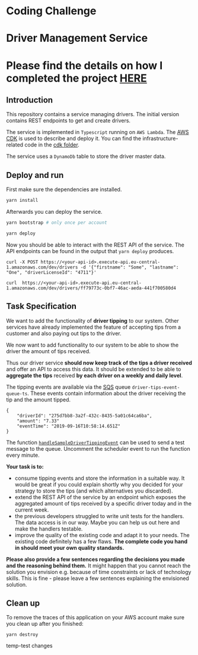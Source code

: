# Coding Challenge

# Driver Management Service

# Please find the details on how I completed the project [HERE](Steps-to-get-started.md)

## Introduction

This repository contains a service managing drivers.
The initial version contains REST endpoints to get and create drivers.

The service is implemented in `Typescript` running on `AWS Lambda`.
The [AWS CDK](https://aws.amazon.com/cdk/) is used to describe and deploy it.
You can find the infrastructure-related code in the [cdk folder](./cdk/).

The service uses a `DynamoDb` table to store the driver master data.

## Deploy and run

First make sure the dependencies are installed.

```sh
yarn install
```

Afterwards you can deploy the service.

```sh
yarn bootstrap # only once per account

yarn deploy
```

Now you should be able to interact with the REST API of the service.
The API endpoints can be found in the output that `yarn deploy` produces.

```
curl -X POST https://<your-api-id>.execute-api.eu-central-1.amazonaws.com/dev/drivers -d '{"firstname": "Some", "lastname": "One", "driverLicenseId": "4711"}'

curl  https://<your-api-id>.execute-api.eu-central-1.amazonaws.com/dev/drivers/ff79773c-0bf7-46ac-aeda-441f700580d4
```

## Task Specification

We want to add the functionality of **driver tipping** to our system.
Other services have already implemented the feature of accepting tips from a customer and also paying out tips to the driver.

We now want to add functionality to our system to be able to show the driver the amount of tips received.

Thus our driver service **should now keep track of the tips a driver received** and offer an API to access this data.
It should be extended to be able to **aggregate the tips** received **by each driver on a weekly and daily level**.

The tipping events are available via the [SQS](https://aws.amazon.com/de/sqs/) queue `driver-tips-event-queue-ts`.
These events contain information about the driver receiving the tip and the amount tipped.

```
{
    "driverId": "275d7bb8-3a2f-432c-8435-5a01c64ca6ba",
    "amount": "7.33"
    "eventTime": "2019-09-16T10:58:14.651Z"
}
```

The function [`handleSampleDriverTippingEvent`](cdk/infra.ts#L67) can be used to send a test message to the queue.
Uncomment the scheduler event to run the function every minute.

**Your task is to:**

- consume tipping events and store the information in a suitable way. It would be great if you could explain shortly why you decided for your strategy to store the tips (and which alternatives you discarded).
- extend the REST API of the service by an endpoint which exposes the aggregated amount of tips received by a specific driver today and in the current week.
- the previous developers struggled to write unit tests for the handlers. The data access is in our way. Maybe you can help us out here and make the handlers testable.
- improve the quality of the existing code and adapt it to your needs. The existing code definitely has a few flaws. **The complete code you hand in should meet your own quality standards.**

**Please also provide a few sentences regarding the decisions you made and the reasoning behind them.**
It might happen that you cannot reach the solution you envision e.g. because of time constraints or lack of technology skills. This is fine - please leave a few sentences explaining the envisioned solution.

## Clean up

To remove the traces of this application on your AWS account make sure you clean up after you finished:

```
yarn destroy
```

temp-test changes
